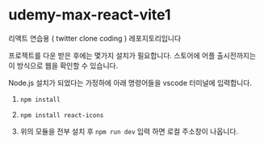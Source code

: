 # udemy-max-react-vite1

리액트 연습용 ( twitter clone coding ) 레포지토리입니다

프로젝트를 다운 받은 후에는 몇가지 설치가 필요합니다. 스토어에 어플 출시전까지는 이 방식으로 웹을 확인할 수 있습니다.

Node.js 설치가 되었다는 가정하에 아래 명령어들을 vscode 터미널에 입력합니다.

1. `npm install`
2. `npm install react-icons`

3. 위의 모듈을 전부 설치 후 `npm run dev` 입력 하면 로컬 주소창이 나옵니다.
